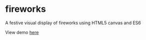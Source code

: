 # fireworks
A festive visual display of fireworks using HTML5 canvas and ES6

View demo [here](https://npar0005.github.io/fireworks/)
